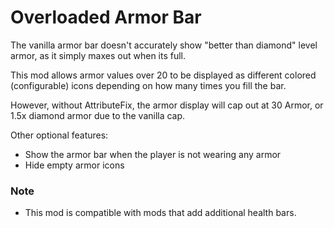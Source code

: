 # Overloaded Armor Bar
The vanilla armor bar doesn't accurately show "better than diamond" level armor, as it simply maxes out when its full.

This mod allows armor values over 20 to be displayed as different colored (configurable) icons depending on how many times you fill the bar.

However, without AttributeFix, the armor display will cap out at 30 Armor, or 1.5x diamond armor due to the vanilla cap.

Other optional features:

* Show the armor bar when the player is not wearing any armor
* Hide empty armor icons

### Note
* This mod is compatible with mods that add additional health bars.

